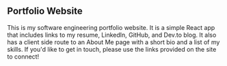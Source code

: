 ## Portfolio Website

This is my software engineering portfolio website. It is a simple React app that includes links to my resume, LinkedIn, GitHub, and Dev.to blog. It also has a client side route to an About Me page with a short bio and a list of my skills. If you'd like to get in touch, please use the links provided on the site to connect! 

<!-- <br><br>
<img src="src/assets/home-preview.png" alt="preview of the homepage"/>
<br><br>
<img src="src/assets/about-preview.png" alt="preview of the about page"/> -->